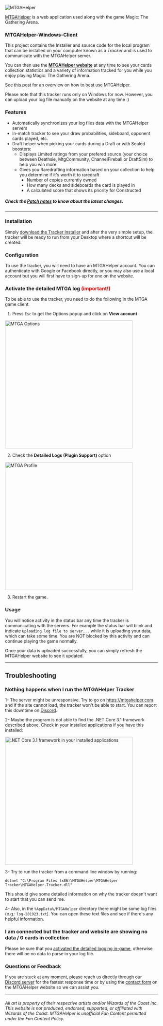 ![MTGAHelper](http://www.mtgahelper.com/images/hero1-bg.jpg)

[MTGAHelper](http://www.mtgahelper.com) is a web application used along with the game Magic: The Gathering Arena.

### MTGAHelper-Windows-Client

This project contains the Installer and source code for the local program that can be installed on your computer known as a *Tracker*  and is used to communicate with the MTGAHelper server.

You can then use the **[MTGAHelper website](http://www.mtgahelper.com)**  at any time to see your cards collection statistics and a variety of information tracked for you while you enjoy playing Magic: The Gathering Arena.

See [this post](https://www.patreon.com/posts/how-to-make-best-29075781) for an overview on how to best use MTGAHelper.

Please note that this tracker runs only on Windows for now. However, you can upload your log file manually on the website at any time :)

### Features

- Automatically synchronizes your log files data with the MTGAHelper servers
- In-match tracker to see your draw probabilities, sideboard, opponent cards played, etc.
- Draft helper when picking your cards during a Draft or with Sealed boosters:
   - Displays Limited ratings from your prefered source (your choice between Deathsie, MtgCommunity, ChannelFireball or DraftSim) to help you win more
   - Gives you Raredrafting information based on your collection to help you determine if it's worth it to raredraft
      - Number of copies currently owned
      - How many decks and sideboards the card is played in
      - A calculated score that shows its priority for Constructed

##### Check the [Patch notes](https://github.com/ibiza240/MTGAHelper-Windows-Client/blob/master/PatchNotes.md) to know about the latest changes.

-----

### Installation

Simply [download the Tracker Installer](https://github.com/ibiza240/MTGAHelper-Windows-Client/raw/master/MTGAHelperTracker.msi) and after the very simple setup, the tracker will be ready to run from your Desktop where a shortcut will be created.

### Configuration

To use the tracker, you will need to have an MTGAHelper account. You can authenticate with Google or Facebook directly, or you may also use a local account but you will first have to sign-up for one on the website.

### Activate the detailed MTGA log <span style="color:red;">(important!)</span>

To be able to use the tracker, you need to do the following in the MTGA game client:

1. Press `Esc` to get the Options popup and click on **View account**
<img src="https://i.imgur.com/NpLkJzy.png" width="420" alt="MTGA Options">

2. Check the **Detailed Logs (Plugin Support)** option
<img src="https://i.imgur.com/pWJVc7J.png" width="420" alt="MTGA Profile">

3. Restart the game.

### Usage

You will notice activity in the status bar any time the tracker is communicating with the servers. For example the status bar will blink and indicate `Uploading log file to server...` while it is uploading your data, which can take some time. You are NOT blocked by this activity and can continue playing the game normally.

Once your data is uploaded successfully, you can simply refresh the MTGAHelper website to see it updated.

-----

## Troubleshooting

### Nothing happens when I run the MTGAHelper Tracker

1- The server might be unresponsive. Try to go on https://mtgahelper.com and if the site cannot load, the tracker won't be able to start. You can report this downtime on [Discord](https://discord.gg/GTd3RMd).

2- Maybe the program is not able to find the .NET Core 3.1 framework described above. Check in your installed applications if you have this installed:

<img src="https://i.imgur.com/UWrO39u.png" width="420" alt=".NET Core 3.1 framework in your installed applications">

3- Try to run the tracker from a command line window by running:

    dotnet "C:\Program Files (x86)\MTGAHelper\MTGAHelper Tracker\MTGAHelper.Tracker.dll"

This should give some detailed information on why the tracker doesn't want to start that you can send me.

4- Also, in the `%AppData%/MTGAHelper` directory there might be some log files (e.g.: `log-201923.txt`). You can open these text files and see if there's any helpful information.


### I am connected but the tracker and website are showing no data / 0 cards in collection

Please be sure that you [activated the detailed logging in-game](#activate-the-detailed-mtga-log-important), otherwise there will be no data to parse in your log file.

### Questions or Feedback

If you are stuck at any moment, please reach us directly through our [Discord server](https://discord.gg/GTd3RMd) for the fastest response time or by using the [contact form](https://www.mtgahelper.com/contact) on the MTGAHelper website so we can assist you.

-----

###### All art is property of their respective artists and/or Wizards of the Coast Inc. This website is not produced, endorsed, supported, or affiliated with Wizards of the Coast. MTGAHelper is unofficial Fan Content permitted under the Fan Content Policy.
